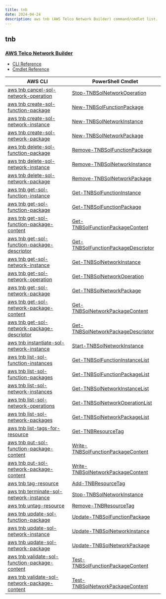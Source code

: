 ```yaml
---
title: tnb
date: 2024-04-24
description: aws tnb (AWS Telco Network Builder) command/cmdlet list.
---
```


## tnb

### [AWS Telco Network Builder](https://aws.amazon.com/tnb/)

* [CLI Reference](https://awscli.amazonaws.com/v2/documentation/api/latest/reference/tnb/index.html)
* [Cmdlet Reference](https://docs.aws.amazon.com/powershell/latest/reference/items/Tnb_cmdlets.html)

|AWS CLI|PowerShell Cmdlet|
|----|----|
|[aws tnb cancel-sol-network-operation](https://awscli.amazonaws.com/v2/documentation/api/latest/reference/tnb/cancel-sol-network-operation.html)|[Stop-TNBSolNetworkOperation](https://docs.aws.amazon.com/powershell/latest/reference/items/Stop-TNBSolNetworkOperation.html)|
|[aws tnb create-sol-function-package](https://awscli.amazonaws.com/v2/documentation/api/latest/reference/tnb/create-sol-function-package.html)|[New-TNBSolFunctionPackage](https://docs.aws.amazon.com/powershell/latest/reference/items/New-TNBSolFunctionPackage.html)|
|[aws tnb create-sol-network-instance](https://awscli.amazonaws.com/v2/documentation/api/latest/reference/tnb/create-sol-network-instance.html)|[New-TNBSolNetworkInstance](https://docs.aws.amazon.com/powershell/latest/reference/items/New-TNBSolNetworkInstance.html)|
|[aws tnb create-sol-network-package](https://awscli.amazonaws.com/v2/documentation/api/latest/reference/tnb/create-sol-network-package.html)|[New-TNBSolNetworkPackage](https://docs.aws.amazon.com/powershell/latest/reference/items/New-TNBSolNetworkPackage.html)|
|[aws tnb delete-sol-function-package](https://awscli.amazonaws.com/v2/documentation/api/latest/reference/tnb/delete-sol-function-package.html)|[Remove-TNBSolFunctionPackage](https://docs.aws.amazon.com/powershell/latest/reference/items/Remove-TNBSolFunctionPackage.html)|
|[aws tnb delete-sol-network-instance](https://awscli.amazonaws.com/v2/documentation/api/latest/reference/tnb/delete-sol-network-instance.html)|[Remove-TNBSolNetworkInstance](https://docs.aws.amazon.com/powershell/latest/reference/items/Remove-TNBSolNetworkInstance.html)|
|[aws tnb delete-sol-network-package](https://awscli.amazonaws.com/v2/documentation/api/latest/reference/tnb/delete-sol-network-package.html)|[Remove-TNBSolNetworkPackage](https://docs.aws.amazon.com/powershell/latest/reference/items/Remove-TNBSolNetworkPackage.html)|
|[aws tnb get-sol-function-instance](https://awscli.amazonaws.com/v2/documentation/api/latest/reference/tnb/get-sol-function-instance.html)|[Get-TNBSolFunctionInstance](https://docs.aws.amazon.com/powershell/latest/reference/items/Get-TNBSolFunctionInstance.html)|
|[aws tnb get-sol-function-package](https://awscli.amazonaws.com/v2/documentation/api/latest/reference/tnb/get-sol-function-package.html)|[Get-TNBSolFunctionPackage](https://docs.aws.amazon.com/powershell/latest/reference/items/Get-TNBSolFunctionPackage.html)|
|[aws tnb get-sol-function-package-content](https://awscli.amazonaws.com/v2/documentation/api/latest/reference/tnb/get-sol-function-package-content.html)|[Get-TNBSolFunctionPackageContent](https://docs.aws.amazon.com/powershell/latest/reference/items/Get-TNBSolFunctionPackageContent.html)|
|[aws tnb get-sol-function-package-descriptor](https://awscli.amazonaws.com/v2/documentation/api/latest/reference/tnb/get-sol-function-package-descriptor.html)|[Get-TNBSolFunctionPackageDescriptor](https://docs.aws.amazon.com/powershell/latest/reference/items/Get-TNBSolFunctionPackageDescriptor.html)|
|[aws tnb get-sol-network-instance](https://awscli.amazonaws.com/v2/documentation/api/latest/reference/tnb/get-sol-network-instance.html)|[Get-TNBSolNetworkInstance](https://docs.aws.amazon.com/powershell/latest/reference/items/Get-TNBSolNetworkInstance.html)|
|[aws tnb get-sol-network-operation](https://awscli.amazonaws.com/v2/documentation/api/latest/reference/tnb/get-sol-network-operation.html)|[Get-TNBSolNetworkOperation](https://docs.aws.amazon.com/powershell/latest/reference/items/Get-TNBSolNetworkOperation.html)|
|[aws tnb get-sol-network-package](https://awscli.amazonaws.com/v2/documentation/api/latest/reference/tnb/get-sol-network-package.html)|[Get-TNBSolNetworkPackage](https://docs.aws.amazon.com/powershell/latest/reference/items/Get-TNBSolNetworkPackage.html)|
|[aws tnb get-sol-network-package-content](https://awscli.amazonaws.com/v2/documentation/api/latest/reference/tnb/get-sol-network-package-content.html)|[Get-TNBSolNetworkPackageContent](https://docs.aws.amazon.com/powershell/latest/reference/items/Get-TNBSolNetworkPackageContent.html)|
|[aws tnb get-sol-network-package-descriptor](https://awscli.amazonaws.com/v2/documentation/api/latest/reference/tnb/get-sol-network-package-descriptor.html)|[Get-TNBSolNetworkPackageDescriptor](https://docs.aws.amazon.com/powershell/latest/reference/items/Get-TNBSolNetworkPackageDescriptor.html)|
|[aws tnb instantiate-sol-network-instance](https://awscli.amazonaws.com/v2/documentation/api/latest/reference/tnb/instantiate-sol-network-instance.html)|[Start-TNBSolNetworkInstance](https://docs.aws.amazon.com/powershell/latest/reference/items/Start-TNBSolNetworkInstance.html)|
|[aws tnb list-sol-function-instances](https://awscli.amazonaws.com/v2/documentation/api/latest/reference/tnb/list-sol-function-instances.html)|[Get-TNBSolFunctionInstanceList](https://docs.aws.amazon.com/powershell/latest/reference/items/Get-TNBSolFunctionInstanceList.html)|
|[aws tnb list-sol-function-packages](https://awscli.amazonaws.com/v2/documentation/api/latest/reference/tnb/list-sol-function-packages.html)|[Get-TNBSolFunctionPackageList](https://docs.aws.amazon.com/powershell/latest/reference/items/Get-TNBSolFunctionPackageList.html)|
|[aws tnb list-sol-network-instances](https://awscli.amazonaws.com/v2/documentation/api/latest/reference/tnb/list-sol-network-instances.html)|[Get-TNBSolNetworkInstanceList](https://docs.aws.amazon.com/powershell/latest/reference/items/Get-TNBSolNetworkInstanceList.html)|
|[aws tnb list-sol-network-operations](https://awscli.amazonaws.com/v2/documentation/api/latest/reference/tnb/list-sol-network-operations.html)|[Get-TNBSolNetworkOperationList](https://docs.aws.amazon.com/powershell/latest/reference/items/Get-TNBSolNetworkOperationList.html)|
|[aws tnb list-sol-network-packages](https://awscli.amazonaws.com/v2/documentation/api/latest/reference/tnb/list-sol-network-packages.html)|[Get-TNBSolNetworkPackageList](https://docs.aws.amazon.com/powershell/latest/reference/items/Get-TNBSolNetworkPackageList.html)|
|[aws tnb list-tags-for-resource](https://awscli.amazonaws.com/v2/documentation/api/latest/reference/tnb/list-tags-for-resource.html)|[Get-TNBResourceTag](https://docs.aws.amazon.com/powershell/latest/reference/items/Get-TNBResourceTag.html)|
|[aws tnb put-sol-function-package-content](https://awscli.amazonaws.com/v2/documentation/api/latest/reference/tnb/put-sol-function-package-content.html)|[Write-TNBSolFunctionPackageContent](https://docs.aws.amazon.com/powershell/latest/reference/items/Write-TNBSolFunctionPackageContent.html)|
|[aws tnb put-sol-network-package-content](https://awscli.amazonaws.com/v2/documentation/api/latest/reference/tnb/put-sol-network-package-content.html)|[Write-TNBSolNetworkPackageContent](https://docs.aws.amazon.com/powershell/latest/reference/items/Write-TNBSolNetworkPackageContent.html)|
|[aws tnb tag-resource](https://awscli.amazonaws.com/v2/documentation/api/latest/reference/tnb/tag-resource.html)|[Add-TNBResourceTag](https://docs.aws.amazon.com/powershell/latest/reference/items/Add-TNBResourceTag.html)|
|[aws tnb terminate-sol-network-instance](https://awscli.amazonaws.com/v2/documentation/api/latest/reference/tnb/terminate-sol-network-instance.html)|[Stop-TNBSolNetworkInstance](https://docs.aws.amazon.com/powershell/latest/reference/items/Stop-TNBSolNetworkInstance.html)|
|[aws tnb untag-resource](https://awscli.amazonaws.com/v2/documentation/api/latest/reference/tnb/untag-resource.html)|[Remove-TNBResourceTag](https://docs.aws.amazon.com/powershell/latest/reference/items/Remove-TNBResourceTag.html)|
|[aws tnb update-sol-function-package](https://awscli.amazonaws.com/v2/documentation/api/latest/reference/tnb/update-sol-function-package.html)|[Update-TNBSolFunctionPackage](https://docs.aws.amazon.com/powershell/latest/reference/items/Update-TNBSolFunctionPackage.html)|
|[aws tnb update-sol-network-instance](https://awscli.amazonaws.com/v2/documentation/api/latest/reference/tnb/update-sol-network-instance.html)|[Update-TNBSolNetworkInstance](https://docs.aws.amazon.com/powershell/latest/reference/items/Update-TNBSolNetworkInstance.html)|
|[aws tnb update-sol-network-package](https://awscli.amazonaws.com/v2/documentation/api/latest/reference/tnb/update-sol-network-package.html)|[Update-TNBSolNetworkPackage](https://docs.aws.amazon.com/powershell/latest/reference/items/Update-TNBSolNetworkPackage.html)|
|[aws tnb validate-sol-function-package-content](https://awscli.amazonaws.com/v2/documentation/api/latest/reference/tnb/validate-sol-function-package-content.html)|[Test-TNBSolFunctionPackageContent](https://docs.aws.amazon.com/powershell/latest/reference/items/Test-TNBSolFunctionPackageContent.html)|
|[aws tnb validate-sol-network-package-content](https://awscli.amazonaws.com/v2/documentation/api/latest/reference/tnb/validate-sol-network-package-content.html)|[Test-TNBSolNetworkPackageContent](https://docs.aws.amazon.com/powershell/latest/reference/items/Test-TNBSolNetworkPackageContent.html)|

